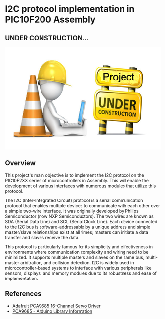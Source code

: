 # I2C protocol implementation in PIC10F200 Assembly

## UNDER CONSTRUCTION... 

![UNDER CONSTRUCTION...](../../images/under_construction.png)

## Overview

This project's main objective is to implement the I2C protocol on the PIC10F2XX series of microcontrollers in Assembly. This will enable the development of various interfaces with numerous modules that utilize this protocol.


The I2C (Inter-Integrated Circuit) protocol is a serial communication protocol that enables multiple devices to communicate with each other over a simple two-wire interface. It was originally developed by Philips Semiconductor (now NXP Semiconductors). The two wires are known as SDA (Serial Data Line) and SCL (Serial Clock Line). Each device connected to the I2C bus is software-addressable by a unique address and simple master/slave relationships exist at all times; masters can initiate a data transfer and slaves receive the data.

This protocol is particularly famous for its simplicity and effectiveness in environments where communication complexity and wiring need to be minimized. It supports multiple masters and slaves on the same bus, multi-master arbitration, and collision detection. I2C is widely used in microcontroller-based systems to interface with various peripherals like sensors, displays, and memory modules due to its robustness and ease of implementation.




## References 


* [Adafruit PCA9685 16-Channel Servo Driver](https://learn.adafruit.com/16-channel-pwm-servo-driver?view=all)
* [PCA9685 - Arduino Library Information](https://github.com/janelia-arduino/PCA9685)
